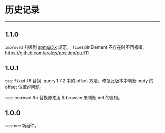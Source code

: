 # 历史记录

---

## 1.1.0

`improved` 升级到 spm@3.x 规范。
`fixed` pinElement 不存在时不再报错。https://github.com/aralejs/position/pull/11

## 1.0.1

`tag:fixed` #6 替换 jquery 1.7.2 中的 offset 方法，修复此版本中判断 body 的 offset 位置的问题。

`tag:improved` #5 替换原来用 $.browser 来判断 ie6 的逻辑。


## 1.0.0

`tag:new` 新组件。

